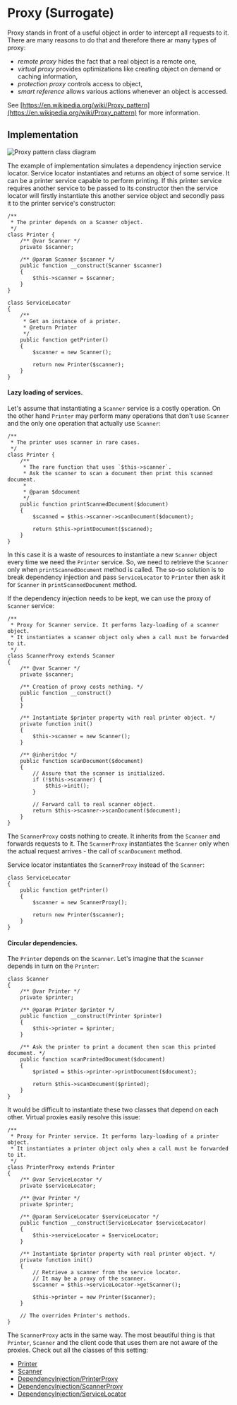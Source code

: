 Proxy (Surrogate)
=================

Proxy stands in front of a useful object in order to intercept all requests to
it. There are many reasons to do that and therefore there ar many types of
proxy:

- *remote proxy* hides the fact that a real object is a remote one,
- *virtual proxy* provides optimizations like creating object on demand or 
  caching information,
- *protection proxy* controls access to object,
- *smart reference* allows various actions whenever an object is accessed.

See [https://en.wikipedia.org/wiki/Proxy_pattern](https://en.wikipedia.org/wiki/Proxy_pattern) for more information.

## Implementation

![Proxy pattern class diagram](doc/proxy.png)

The example of implementation simulates a dependency injection service locator.
Service locator instantiates and returns an object of some service. It can be
a printer service capable to perform printing. If this printer service requires
another service to be passed to its constructor then the service locator will 
firstly instantiate this another service object and secondly pass it to the 
printer service's constructor:

```
/**
 * The printer depends on a Scanner object.
 */
class Printer {
    /** @var Scanner */
    private $scanner;

    /** @param Scanner $scanner */
    public function __construct(Scanner $scanner)
    {
        $this->scanner = $scanner;
    }
}
```

```
class ServiceLocator
{
    /**
     * Get an instance of a printer.
     * @return Printer
     */
    public function getPrinter()
    {
        $scanner = new Scanner();
        
        return new Printer($scanner);
    }
}
```

#### Lazy loading of services.

Let's assume that instantiating a `Scanner` service is a costly operation. On
the other hand `Printer` may perform many operations that don't use `Scanner`
and the only one operation that actually use `Scanner`:
```
/**
 * The printer uses scanner in rare cases.
 */
class Printer {
    /**
     * The rare function that uses `$this->scanner`.
     * Ask the scanner to scan a document then print this scanned document.
     *
     * @param $document
     */
    public function printScannedDocument($document)
    {
        $scanned = $this->scanner->scanDocument($document);

        return $this->printDocument($scanned);
    }
}
```
 
In this case it is a waste of resources to instantiate a new `Scanner` object 
every time we need the `Printer` service. So, we need to retrieve the `Scanner`
only when `printScannedDocument` method is called. The so-so solution is to
break dependency injection and pass `ServiceLocator` to `Printer` then ask it
for `Scanner` in `printScannedDocument` method. 

If the dependency injection needs to be kept, we can use the proxy of `Scanner` 
service:

```
/**
 * Proxy for Scanner service. It performs lazy-loading of a scanner object.
 * It instantiates a scanner object only when a call must be forwarded to it.
 */
class ScannerProxy extends Scanner
{
    /** @var Scanner */
    private $scanner;
    
    /** Creation of proxy costs nothing. */
    public function __construct()
    {
    }

    /** Instantiate $printer property with real printer object. */
    private function init()
    {
        $this->scanner = new Scanner();
    }

    /** @inheritdoc */
    public function scanDocument($document)
    {
        // Assure that the scanner is initialized.
        if (!$this->scanner) {
            $this->init();
        }

        // Forward call to real scanner object.
        return $this->scanner->scanDocument($document);
    }
}
```

The `ScannerProxy` costs nothing to create. It inherits from the `Scanner` and 
forwards requests to it. The `ScannerProxy` instantiates the `Scanner` only when 
the actual request arrives - the call of `scanDocument` method.

Service locator instantiates the `ScannerProxy` instead of the `Scanner`:
```
class ServiceLocator
{
    public function getPrinter()
    {
        $scanner = new ScannerProxy();
        
        return new Printer($scanner);
    }
}
```

#### Circular dependencies.

The `Printer` depends on the `Scanner`. Let's imagine that the `Scanner`
depends in turn on the `Printer`:

```
class Scanner
{
    /** @var Printer */
    private $printer;

    /** @param Printer $printer */
    public function __construct(Printer $printer)
    {
        $this->printer = $printer;
    }
    
    /** Ask the printer to print a document then scan this printed document. */
    public function scanPrintedDocument($document)
    {
        $printed = $this->printer->printDocument($document);

        return $this->scanDocument($printed);
    }
}
```

It would be difficult to instantiate these two classes that depend on each 
other. Virtual proxies easily resolve this issue:

```
/**
 * Proxy for Printer service. It performs lazy-loading of a printer object.
 * It instantiates a printer object only when a call must be forwarded to it.
 */
class PrinterProxy extends Printer
{
    /** @var ServiceLocator */
    private $serviceLocator;

    /** @var Printer */
    private $printer;

    /** @param ServiceLocator $serviceLocator */
    public function __construct(ServiceLocator $serviceLocator)
    {
        $this->serviceLocator = $serviceLocator;
    }

    /** Instantiate $printer property with real printer object. */
    private function init()
    {
        // Retrieve a scanner from the service locator.
        // It may be a proxy of the scanner.
        $scanner = $this->serviceLocator->getScanner();

        $this->printer = new Printer($scanner);
    }
    
    // The overriden Printer's methods. 
}
```

The `ScannerProxy` acts in the same way. The most beautiful thing is that 
`Printer`, `Scanner` and the client code that uses them are not aware of 
the proxies. Check out all the classes of this setting:

- [Printer]
- [Scanner]
- [DependencyInjection/PrinterProxy]
- [DependencyInjection/ScannerProxy]
- [DependencyInjection/ServiceLocator]

[Printer]: Printer.php
[Scanner]: Scanner.php
[DependencyInjection/PrinterProxy]: DependencyInjection/PrinterProxy.php
[DependencyInjection/ScannerProxy]: DependencyInjection/ScannerProxy.php
[DependencyInjection/ServiceLocator]: DependencyInjection/ServiceLocator.php
